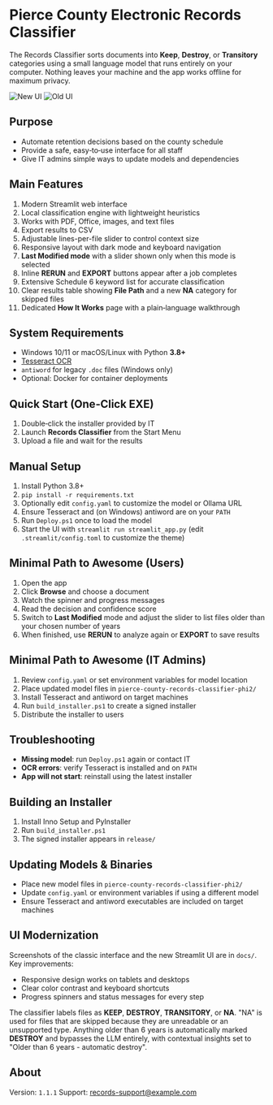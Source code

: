 # Pierce County Electronic Records Classifier

The Records Classifier sorts documents into **Keep**, **Destroy**, or **Transitory** categories using a small language model that runs entirely on your computer. Nothing leaves your machine and the app works offline for maximum privacy.

![New UI](docs/ui_after.png)
![Old UI](docs/ui_before.png)

## Purpose
- Automate retention decisions based on the county schedule
- Provide a safe, easy‑to‑use interface for all staff
- Give IT admins simple ways to update models and dependencies

## Main Features
1. Modern Streamlit web interface
2. Local classification engine with lightweight heuristics
3. Works with PDF, Office, images, and text files
4. Export results to CSV
5. Adjustable lines-per-file slider to control context size
6. Responsive layout with dark mode and keyboard navigation
7. **Last Modified mode** with a slider shown only when this mode is selected
8. Inline **RERUN** and **EXPORT** buttons appear after a job completes
9. Extensive Schedule 6 keyword list for accurate classification
10. Clear results table showing **File Path** and a new **NA** category for skipped files
11. Dedicated **How It Works** page with a plain‑language walkthrough

## System Requirements
- Windows 10/11 or macOS/Linux with Python **3.8+**
- [Tesseract OCR](https://github.com/tesseract-ocr/tesseract)
- `antiword` for legacy `.doc` files (Windows only)
- Optional: Docker for container deployments

## Quick Start (One‑Click EXE)
1. Double‑click the installer provided by IT
2. Launch **Records Classifier** from the Start Menu
3. Upload a file and wait for the results

## Manual Setup
1. Install Python 3.8+
2. `pip install -r requirements.txt`
3. Optionally edit `config.yaml` to customize the model or Ollama URL
4. Ensure Tesseract and (on Windows) antiword are on your `PATH`
5. Run `Deploy.ps1` once to load the model
6. Start the UI with `streamlit run streamlit_app.py`
   (edit `.streamlit/config.toml` to customize the theme)

## Minimal Path to Awesome (Users)
1. Open the app
2. Click **Browse** and choose a document
3. Watch the spinner and progress messages
4. Read the decision and confidence score
5. Switch to **Last Modified** mode and adjust the slider to list files older than your chosen number of years
6. When finished, use **RERUN** to analyze again or **EXPORT** to save results

## Minimal Path to Awesome (IT Admins)
1. Review `config.yaml` or set environment variables for model location
2. Place updated model files in `pierce-county-records-classifier-phi2/`
3. Install Tesseract and antiword on target machines
4. Run `build_installer.ps1` to create a signed installer
5. Distribute the installer to users

## Troubleshooting
- **Missing model**: run `Deploy.ps1` again or contact IT
- **OCR errors**: verify Tesseract is installed and on `PATH`
- **App will not start**: reinstall using the latest installer

## Building an Installer
1. Install Inno Setup and PyInstaller
2. Run `build_installer.ps1`
3. The signed installer appears in `release/`

## Updating Models & Binaries
- Place new model files in `pierce-county-records-classifier-phi2/`
- Update `config.yaml` or environment variables if using a different model
- Ensure Tesseract and antiword executables are included on target machines

## UI Modernization
Screenshots of the classic interface and the new Streamlit UI are in `docs/`.
Key improvements:
- Responsive design works on tablets and desktops
- Clear color contrast and keyboard shortcuts
- Progress spinners and status messages for every step

The classifier labels files as **KEEP**, **DESTROY**, **TRANSITORY**, or **NA**. "NA" is used for files that are skipped because they are unreadable or an unsupported type. Anything older than 6 years is automatically marked **DESTROY** and bypasses the LLM entirely, with contextual insights set to "Older than 6 years - automatic destroy".

## About
Version: `1.1.1`
Support: [records-support@example.com](mailto:records-support@example.com)
